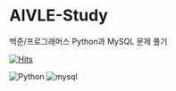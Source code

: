 # AIVLE-Study

백준/프로그래머스 Python과 MySQL 문제 풀기

[![Hits](https://hits.seeyoufarm.com/api/count/incr/badge.svg?url=https%3A%2F%2Fgithub.com%2Fsooonzero&count_bg=%230042FB&title_bg=%23000000&icon=&icon_color=%23E7E7E7&title=hits&edge_flat=false)](https://hits.seeyoufarm.com)

![Python](https://img.shields.io/badge/Python-3776AB.svg?&style=for-the-badge&logo=python&logoColor=white) ![mysql](https://img.shields.io/badge/mysql-4479A1.svg?&style=for-the-badge&logo=mysql&logoColor=white)
